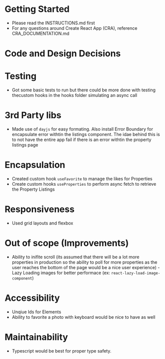 # Getting Started

- Please read the INSTRUCTIONS.md first
- For any questions around Create React App (CRA), reference
  CRA_DOCUMENTATION.md

# Code and Design Decisions

<!-- Please document your code & design decisions here. -->

# Testing

- Got some basic tests to run but there could be more done with testing thecustom hooks in the hooks folder simulating an async call

# 3rd Party libs

- Made use of `dayjs` for easy formating. Also install Error Boundary for encapsulate error withtin the listings component. The idae behind this is to not have the entire app fail if there is an error withtin the property listings page

# Encapsulation

- Created custom hook `useFavorite` to manage the likes for Properties
- Create custom hooks `useProperties` to perform async fetch to retrieve the Property Listings

# Responsiveness

- Used grid layouts and flexbox

# Out of scope (Improvements)

- Ability to inifite scroll (its assumed that there will be a lot more properties in production so the ability to poll for more properties as the user reaches the bottom of the page would be a nice user experience)
  -Lazy Loading images for better performace (ex: `react-lazy-load-image-component`)

# Accessibility

- Unqiue Ids for Elements
- Ability to favorite a photo with keyboard would be nice to have as well

# Maintainability

- Typescript would be best for proper type safety.
